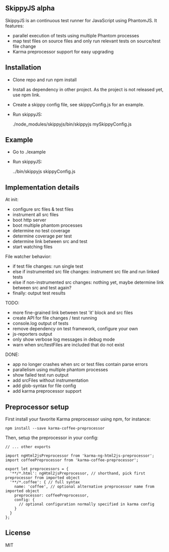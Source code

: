 SkippyJS alpha
---

SkippyJS is an continuous test runner for JavaScript using PhantomJS.
It features:
 
  - parallel execution of tests using multiple Phantom processes
  - map test files on source files and only run relevant tests on source/test file change
  - Karma preprocessor support for easy upgrading

Installation
---

  - Clone repo and run npm install
  - Install as dependency in other project. As the project is not released yet, use npm link.
  - Create a skippy config file, see skippyConfig.js for an example.
  - Run skippyJS:


    ./node_modules/skippyjs/bin/skippyjs mySkippyConfig.js

Example
---

  - Go to ./example
  - Run skippyJS:
  
 
    ../bin/skippyjs skippyConfig.js

Implementation details
---

At init:

  - configure src files & test files
  - instrument all src files
  - boot http server
  - boot multiple phantom processes
  - determine no test coverage
  - determine coverage per test
  - determine link between src and test
  - start watching files

File watcher behavior:

  - if test file changes: run single test
  - else if instrumented src file changes: instrument src file and run linked tests
  - else if non-instrumented src changes: nothing yet, maybe determine link between src and test again?
  - finally: output test results


TODO:

  - more fine-grained link between test 'it' block and src files
  - create API for file changes / test running
  - console.log output of tests
  - remove dependency on test framework, configure your own
  - js-reporters output
  - only show verbose log messages in debug mode
  - warn when src/testFiles are included that do not exist


DONE:

 - app no longer crashes when src or test files contain parse errors
 - parallelism using multiple phantom processes
 - show failed test run output
 - add srcFiles without instrumentation
 - add glob-syntax for file config
 - add karma preprocessor support

Preprocessor setup
---

First install your favorite Karma preprocessor using npm, for instance:

    npm install --save karma-coffee-preprocessor
    
Then, setup the preprocessor in your config:

    // ... other exports

    import ngHtml2jsPreprocessor from 'karma-ng-html2js-preprocessor';
    import coffeePreprocessor from 'karma-coffee-preprocessor';

    export let preprocessors = {
      '**/*.html': ngHtml2jsPreprocessor, // shorthand, pick first preprocessor from imported object
      '**/*.coffee': { // full syntax
        name: 'coffee', // optional alternative preprocessor name from imported object
        preprocessor: coffeePreprocessor,
        config: {
          // optional configuration normally specified in karma config
        }
      }
    };

License
---

MIT
